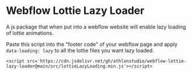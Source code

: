# Webflow Lottie Lazy Loader
A js package that when put into a webflow website will enable lazy loading of lottie animations.

Paste this script into the "footer code" of your webflow page and apply `data-loading: lazy` to all the lottie files you want lazy loaded.

```
<script src='https://cdn.jsdelivr.net/gh/athlonstudio/webflow-lottie-lazy-loader@main/src/lottieLazyLoading.min.js'></script>
```
